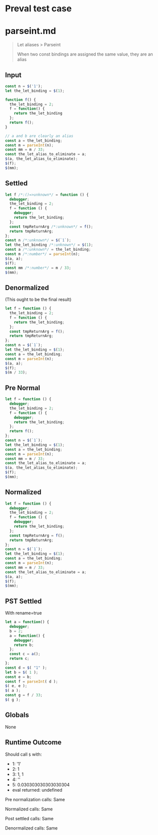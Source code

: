# Preval test case

# parseint.md

> Let aliases > Parseint
>
> When two const bindings are assigned the same value, they are an alias

## Input

`````js filename=intro
const n = $('1');
let the_let_binding = $(1);

function f() {
  the_let_binding = 2;
  f = function() {
    return the_let_binding
  };
  return f();
}

// a and b are clearly an alias
const a = the_let_binding;
const m = parseInt(n);
const mm = m / 33;
const the_let_alias_to_eliminate = a;
$(a, the_let_alias_to_eliminate);
$(f);
$(mm);
`````

## Settled


`````js filename=intro
let f /*:()=>unknown*/ = function () {
  debugger;
  the_let_binding = 2;
  f = function () {
    debugger;
    return the_let_binding;
  };
  const tmpReturnArg /*:unknown*/ = f();
  return tmpReturnArg;
};
const n /*:unknown*/ = $(`1`);
let the_let_binding /*:unknown*/ = $(1);
const a /*:unknown*/ = the_let_binding;
const m /*:number*/ = parseInt(n);
$(a, a);
$(f);
const mm /*:number*/ = m / 33;
$(mm);
`````

## Denormalized
(This ought to be the final result)

`````js filename=intro
let f = function () {
  the_let_binding = 2;
  f = function () {
    return the_let_binding;
  };
  const tmpReturnArg = f();
  return tmpReturnArg;
};
const n = $(`1`);
let the_let_binding = $(1);
const a = the_let_binding;
const m = parseInt(n);
$(a, a);
$(f);
$(m / 33);
`````

## Pre Normal


`````js filename=intro
let f = function () {
  debugger;
  the_let_binding = 2;
  f = function () {
    debugger;
    return the_let_binding;
  };
  return f();
};
const n = $(`1`);
let the_let_binding = $(1);
const a = the_let_binding;
const m = parseInt(n);
const mm = m / 33;
const the_let_alias_to_eliminate = a;
$(a, the_let_alias_to_eliminate);
$(f);
$(mm);
`````

## Normalized


`````js filename=intro
let f = function () {
  debugger;
  the_let_binding = 2;
  f = function () {
    debugger;
    return the_let_binding;
  };
  const tmpReturnArg = f();
  return tmpReturnArg;
};
const n = $(`1`);
let the_let_binding = $(1);
const a = the_let_binding;
const m = parseInt(n);
const mm = m / 33;
const the_let_alias_to_eliminate = a;
$(a, a);
$(f);
$(mm);
`````

## PST Settled
With rename=true

`````js filename=intro
let a = function() {
  debugger;
  b = 2;
  a = function() {
    debugger;
    return b;
  };
  const c = a();
  return c;
};
const d = $( "1" );
let b = $( 1 );
const e = b;
const f = parseInt( d );
$( e, e );
$( a );
const g = f / 33;
$( g );
`````

## Globals

None

## Runtime Outcome

Should call `$` with:
 - 1: '1'
 - 2: 1
 - 3: 1, 1
 - 4: '<function>'
 - 5: 0.030303030303030304
 - eval returned: undefined

Pre normalization calls: Same

Normalized calls: Same

Post settled calls: Same

Denormalized calls: Same
